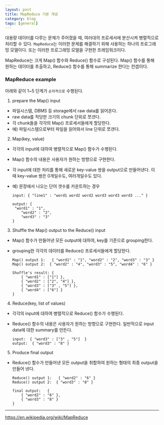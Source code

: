 ```yaml
---
layout: post
title: MapReduce 기본 개념
category: blog
tags: [general]
---
```


대용량 데이터를 다루는 문제가 주어졌을 때, 여러대의 프로세서에 분산시켜 병렬적으로 처리할 수 있다. `MapReduce`는 이러한 문제를 해결하기 위해 사용하는 하나의 프로그래밍 모델이다. 또는 이러한 프로그래밍 모델을 구현한 프레임워크이다.

MapReduce는 크게 Map() 함수와 Reduce() 함수로 구성된다. Map() 함수를 통해 원하는 데이터를 추출하고, Reduce() 함수를 통해 summarize 한다는 컨셉이다.

### MapReduce example
아래와 같이 1~5 단계가 `순차적으로` 수행된다.

1. prepare the Map() input
 - 파일시스템, DBMS 등 storage에서 raw data를 읽어온다.
 - raw data를 적당한 크기의 chunk 단위로 쪼갠다. 
 - 각 chunk들을 각각의 Map() 프로세서들에게 할당한다.
 - 예) 파일시스템으로부터 파일을 읽어와서 line 단위로 쪼갠다.

2. Map(key, value) 
 - 각각의 input에 대하여 병렬적으로 Map() 함수가 수행된다. 
 - Map() 함수의 내용은 사용자가 원하는 방향으로 구현한다.
 - 각 input에 대한 처리를 통해 새로운 key-value 쌍을 output으로 만들어낸다. 이 때 key-value 쌍은 0개일수도, 여러개일수도 있다.
 - 예) 문장에서 나오는 단어 갯수를 카운트하는 경우

 	```
 	input: { "line1" : "word1 word2 word2 word3 word3 word3 ..." }

 	output: {
     "word1" : "1",
     	"word2" : "2",
     	"word3" : "3"
    }
    ```

3. Shuffle the Map() output to the Reduce() input
 - Map() 함수가 만들어낸 모든 output에 대하여, key를 기준으로 grouping한다.
  - grouping한 각각의 데이터를 Reduce() 프로세서들에게 할당한다.

	```
	Map() output 1:   { "word1" : "1", "word2" : "2", "word3" : "3" } 
	Map() output 2:  { "word2" : "4", "word3" : "5", "word4" : "6" }

	Shuffle's result: {
		{ "word1" : ["1"] }, 
		{ "word2" : ["2", "4"] },
		{ "word3" : ["3" , "5"] },
		{ "word4" : ["6"] }	
	}
	```

4. Reduce(key, list of values)
 - 각각의 input에 대하여 병렬적으로 Reduce() 함수가 수행된다.
  - Reduce() 함수의 내용은 사용자가 원하는 방향으로 구현한다. 일반적으로 input data에 대한 summary를 만든다.

	```
	input:  { "word3" : ["3" , "5"]  }
	output:  { "word3" : "8" }
	```

5. Produce final output
 - Reduce() 함수가 만들어낸 모든 output을 취합하여 원하는 형태의 최종 output을 만들어 낸다.

	```
	Reduce() output 1:   { "word2" : "6" }
	Reduce() output 2:  { "word3" : "8" }

	final output:	{
		{ "word2" : "6" },
		{ "word3" : "8" }
	}
	```

------

https://en.wikipedia.org/wiki/MapReduce